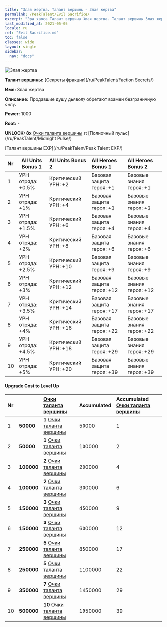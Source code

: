 ```yaml
---
title: "Злая жертва. Талант вершины - Злая жертва"
permalink: /PeakTalent/Evil Sacrifice/
excerpt: "Эра хаоса Талант вершины Злая жертва. Талант вершины Злая жертва. Злая жертва"
last_modified_at: 2021-05-05
locale: ru
ref: "Evil Sacrifice.md"
toc: false
classes: wide
layout: single
sidebar:
  nav: "docs"
---
```


  ![Злая жертва](/images/pt/talent_3011.png)

  **Талант вершины:** [Секреты фракции](/ru/PeakTalent/Faction Secrets/)

  **Имя:** Злая жертва

  **Описание:** Продавшие душу дьяволу обретают взамен безграничную силу.

  **Power:** 1000

  **Root:** -

  **UNLOCK: 8x** [Очки таланта вершины](/ItemsRU/con_934/) at [Полночный пульс](/ru/PeakTalent/Midnight Pulse/)

  [Талант вершины EXP](/ru/PeakTalent/Peak Talent EXP/)

  | Nr | All Units Bonus 1 | All Units Bonus 2 | All Heroes Bonus 1 | All Heroes Bonus 2 |
  |:---|--------------|:-------------|:-------------|:-------------|
  | 1 | УРН отряда: +0.5% | Критический УРН: +2 | Базовая защита героя: +1 | Базовые знания героя: +1 |
  | 2 | УРН отряда: +1% | Критический УРН: +4 | Базовая защита героя: +2 | Базовые знания героя: +2 |
  | 3 | УРН отряда: +1.5% | Критический УРН: +6 | Базовая защита героя: +4 | Базовые знания героя: +4 |
  | 4 | УРН отряда: +2% | Критический УРН: +8 | Базовая защита героя: +6 | Базовые знания героя: +6 |
  | 5 | УРН отряда: +2.5% | Критический УРН: +10 | Базовая защита героя: +9 | Базовые знания героя: +9 |
  | 6 | УРН отряда: +3% | Критический УРН: +12 | Базовая защита героя: +12 | Базовые знания героя: +12 |
  | 7 | УРН отряда: +3.5% | Критический УРН: +14 | Базовая защита героя: +17 | Базовые знания героя: +17 |
  | 8 | УРН отряда: +4% | Критический УРН: +16 | Базовая защита героя: +22 | Базовые знания героя: +22 |
  | 9 | УРН отряда: +4.5% | Критический УРН: +18 | Базовая защита героя: +29 | Базовые знания героя: +29 |
  | 10 | УРН отряда: +5% | Критический УРН: +20 | Базовая защита героя: +39 | Базовые знания героя: +39 |


#### Upgrade Cost to Level Up

  | Nr | <i class="fas fa-coins"/> | [Очки таланта вершины](/ItemsRU/con_934/) | Accumulated <i class="fas fa-coins"/> | Accumulated [Очки таланта вершины](/ItemsRU/con_934/) |
  |:---|--------------|:-------------|:-------------|:-------------|
  | 1 | **50000** | **1** [Очки таланта вершины](/ItemsRU/con_934/) | 50000 | 1 |
  | 2 | **50000** | **1** [Очки таланта вершины](/ItemsRU/con_934/) | 100000 | 2 |
  | 3 | **100000** | **2** [Очки таланта вершины](/ItemsRU/con_934/) | 200000 | 4 |
  | 4 | **100000** | **2** [Очки таланта вершины](/ItemsRU/con_934/) | 300000 | 6 |
  | 5 | **150000** | **3** [Очки таланта вершины](/ItemsRU/con_934/) | 450000 | 9 |
  | 6 | **150000** | **3** [Очки таланта вершины](/ItemsRU/con_934/) | 600000 | 12 |
  | 7 | **250000** | **5** [Очки таланта вершины](/ItemsRU/con_934/) | 850000 | 17 |
  | 8 | **250000** | **5** [Очки таланта вершины](/ItemsRU/con_934/) | 1100000 | 22 |
  | 9 | **350000** | **7** [Очки таланта вершины](/ItemsRU/con_934/) | 1450000 | 29 |
  | 10 | **500000** | **10** [Очки таланта вершины](/ItemsRU/con_934/) | 1950000 | 39 |
